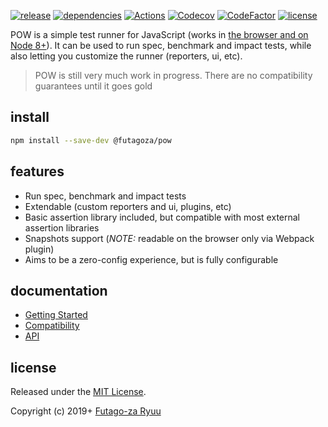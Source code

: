 [![release](https://img.shields.io/npm/v/@futagoza/pow.svg)](https://www.npmjs.com/package/@futagoza/pow)
[![dependencies](https://img.shields.io/david/futagoza/pow.svg)](https://david-dm.org/futagoza/pow)
[![Actions](https://github.com/futagoza/pow/workflows/actions/badge.svg)](https://github.com/futagoza/pow/actions?workflow=actions)
[![Codecov](https://codecov.io/gh/futagoza/pow/branch/master/graph/badge.svg)](https://codecov.io/gh/futagoza/pow)
[![CodeFactor](https://www.codefactor.io/repository/github/futagoza/pow/badge)](https://www.codefactor.io/repository/github/futagoza/pow)
[![license](https://img.shields.io/badge/license-mit-blue.svg)](https://opensource.org/licenses/MIT)

POW is a simple test runner for JavaScript (works in [the browser and on Node 8+](./docs/guides/compatibility.md)). It can be used to run spec, benchmark and impact tests, while also letting you customize the runner (reporters, ui, etc).

> POW is still very much work in progress. There are no compatibility guarantees until it goes gold

## install

```sh
npm install --save-dev @futagoza/pow
```

## features

* Run spec, benchmark and impact tests
* Extendable (custom reporters and ui, plugins, etc)
* Basic assertion library included, but compatible with most external assertion libraries
* Snapshots support (_NOTE:_ readable on the browser only via Webpack plugin)
* Aims to be a zero-config experience, but is fully configurable

## documentation

- [Getting Started](https://pow.now.sh/guides/getting-started)
- [Compatibility](https://pow.now.sh/guides/compatibility)
- [API](https://pow.now.sh/api/)

## license

Released under the [MIT License](https://opensource.org/licenses/MIT).

Copyright (c) 2019+ [Futago-za Ryuu](https://github.com/futagoza)
